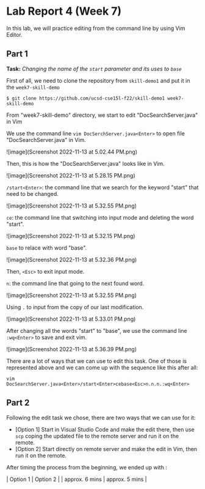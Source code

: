 # Lab Report 4 (Week 7)

In this lab, we will practice editing from the command line by using Vim Editor.

## Part 1

**Task:** *Changing the name of the `start` parameter and its uses to `base`*

First of all, we need to clone the repository from `skill-demo1` and put it in the `week7-skill-demo`

`$ git clone https://github.com/ucsd-cse15l-f22/skill-demo1 week7-skill-demo`

From "week7-skill-demo" directory, we start to edit "DocSearchServer.java" in Vim

We use the command line `vim DocSerchServer.java<Enter>` to open file "DocSearchServer.java" in Vim. 

![image](Screenshot 2022-11-13 at 5.02.44 PM.png)

Then, this is how the "DocSearchServer.java" looks like in Vim.

![image](Screenshot 2022-11-13 at 5.28.15 PM.png)

`/start<Enter>`: the command line that we search for the keyword "start" that need to be changed.

![image](Screenshot 2022-11-13 at 5.32.55 PM.png)

`ce`: the command line that switching into input mode and deleting the word "start".

![image](Screenshot 2022-11-13 at 5.32.15 PM.png)

`base` to relace with word "base".

![image](Screenshot 2022-11-13 at 5.32.36 PM.png)

Then, `<Esc>` to exit input mode.

`n`: the command line that going to the next found word.

![image](Screenshot 2022-11-13 at 5.32.55 PM.png)

Using `.` to input from the copy of our last modification.

![image](Screenshot 2022-11-13 at 5.33.01 PM.png)

After changing all the words "start" to "base", we use the command line `:wq<Enter>` to save and exit vim.

![image](Screenshot 2022-11-13 at 5.36.39 PM.png)

There are a lot of ways that we can use to edit this task. One of those is represented above and we can come up with the sequence like this after all:

`vim DocSearchServer.java<Enter>/start<Enter>cebase<Esc>n.n.n.:wq<Enter>`

## Part 2

Following the edit task we chose, there are two ways that we can use for it:

- [Option 1] Start in Visual Studio Code and make the edit there, then use `scp` coping the updated file to the remote server and run it on the remote.
- [Option 2] Start directly on remote server and make the edit in Vim, then run it on the remote.

After timing the process from the beginning, we ended up with :

| Option 1 | Option 2 |
| approx. 6 mins | approx. 5 mins |



